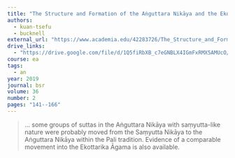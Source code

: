 ```yaml
---
title: "The Structure and Formation of the Aṅguttara Nikāya and the Ekottarika Āgama"
authors:
  - kuan-tsefu
  - bucknell
external_url: "https://www.academia.edu/42283726/The_Structure_and_Formation_of_the_Aṅguttara_Nikāya_and_the_Ekottarika_Āgama"
drive_links:
  - "https://drive.google.com/file/d/1Q5fiRbXB_c7eGNBLX4IGmFxRMX5AMUcO/view?usp=drivesdk"
course: ea
tags:
  - an
year: 2019
journal: bsr
volume: 36
number: 2
pages: "141--166"
---
```


> … some groups of suttas in the Aṅguttara Nikāya with saṃyutta-like nature were probably moved from the Saṃyutta Nikāya to the Aṅguttara Nikāya within the Pali tradition. Evidence of a comparable movement into the Ekottarika Āgama is also available.
